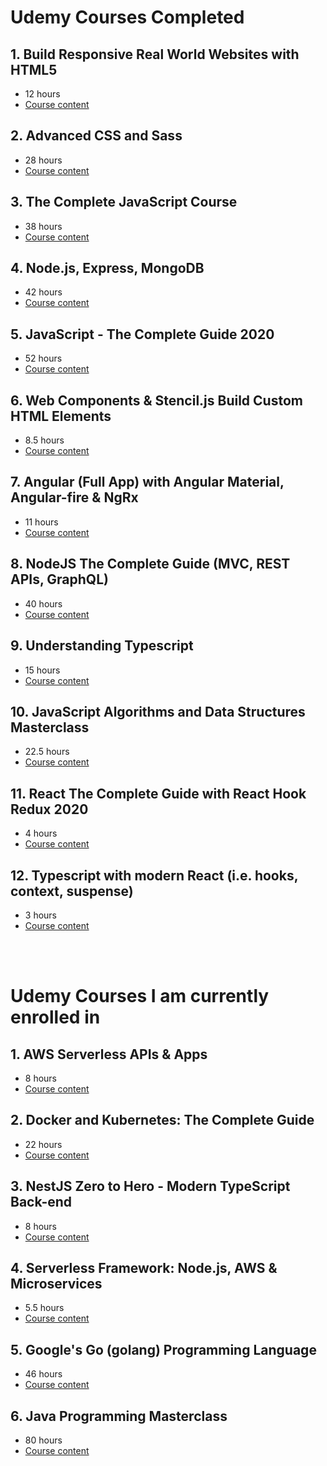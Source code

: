 # **Udemy Courses Completed**

## 1. Build Responsive Real World Websites with HTML5

- 12 hours
- [Course content](https://www.udemy.com/course/design-and-develop-a-killer-website-with-html5-and-css3/)

## 2. Advanced CSS and Sass

- 28 hours
- [Course content](https://www.udemy.com/course/advanced-css-and-sass/)

## 3. The Complete JavaScript Course

- 38 hours
- [Course content](https://www.udemy.com/course/the-complete-javascript-course/)

## 4. Node.js, Express, MongoDB

- 42 hours
- [Course content](https://www.udemy.com/course/nodejs-express-mongodb-bootcamp/)

## 5. JavaScript - The Complete Guide 2020

- 52 hours
- [Course content](https://www.udemy.com/course/javascript-the-complete-guide-2020-beginner-advanced/)

## 6. Web Components & Stencil.js Build Custom HTML Elements

- 8.5 hours
- [Course content](https://www.udemy.com/course/web-components-stenciljs-build-custom-html-elements/)

## 7. Angular (Full App) with Angular Material, Angular-fire & NgRx

- 11 hours
- [Course content](https://www.udemy.com/course/angular-full-app-with-angular-material-angularfire-ngrx/)

## 8. NodeJS The Complete Guide (MVC, REST APIs, GraphQL)

- 40 hours
- [Course content](https://www.udemy.com/course/nodejs-the-complete-guide/)

## 9. Understanding Typescript

- 15 hours
- [Course content](https://www.udemy.com/course/understanding-typescript/)

## 10. JavaScript Algorithms and Data Structures Masterclass

- 22.5 hours
- [Course content](https://www.udemy.com/course/js-algorithms-and-data-structures-masterclass/)

## 11. React The Complete Guide with React Hook Redux 2020

- 4 hours
- [Course content](https://www.udemy.com/course/complete-react-course-w-hooks-react-router-redux-usecontext/)

## 12. Typescript with modern React (i.e. hooks, context, suspense)

- 3 hours
- [Course content](https://www.udemy.com/course/typescript-with-react-hooks-and-context/)

<br/>
<br/>

# **Udemy Courses I am currently enrolled in**

## 1. AWS Serverless APIs & Apps

- 8 hours
- [Course content](https://www.udemy.com/course/aws-serverless-a-complete-introduction/)

## 2. Docker and Kubernetes: The Complete Guide

- 22 hours
- [Course content](https://www.udemy.com/course/docker-and-kubernetes-the-complete-guide/)

## 3. NestJS Zero to Hero - Modern TypeScript Back-end

- 8 hours
- [Course content](https://www.udemy.com/course/nestjs-zero-to-hero/)

## 4. Serverless Framework: Node.js, AWS & Microservices

- 5.5 hours
- [Course content](https://www.udemy.com/course/serverless-framework/)

## 5. Google's Go (golang) Programming Language

- 46 hours
- [Course content](https://www.udemy.com/course/learn-how-to-code/)

## 6. Java Programming Masterclass

- 80 hours
- [Course content](https://www.udemy.com/course/java-the-complete-java-developer-course/)
